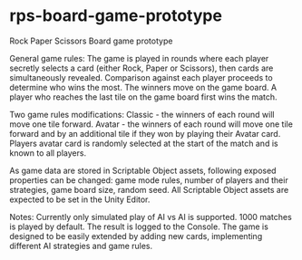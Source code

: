# rps-board-game-prototype
Rock Paper Scissors Board game prototype

General game rules:
The game is played in rounds where each player secretly selects a card (either Rock, Paper or Scissors), then cards are simultaneously revealed. Comparison against each player proceeds to determine who wins the most. The winners move on the game board. A player who reaches the last tile on the game board first wins the match.

Two game rules modifications:
Classic - the winners of each round will move one tile forward.
Avatar - the winners of each round will move one tile forward and by an additional tile if they won by playing their Avatar card. Players avatar card is randomly selected at the start of the match and is known to all players.

As game data are stored in Scriptable Object assets, following exposed properties can be changed: game mode rules, number of players and their strategies, game board size, random seed. All Scriptable Object assets are expected to be set in the Unity Editor.

Notes:
Currently only simulated play of AI vs AI is supported. 1000 matches is played by default. The result is logged to the Console.
The game is designed to be easily extended by adding new cards, implementing different AI strategies and game rules.
